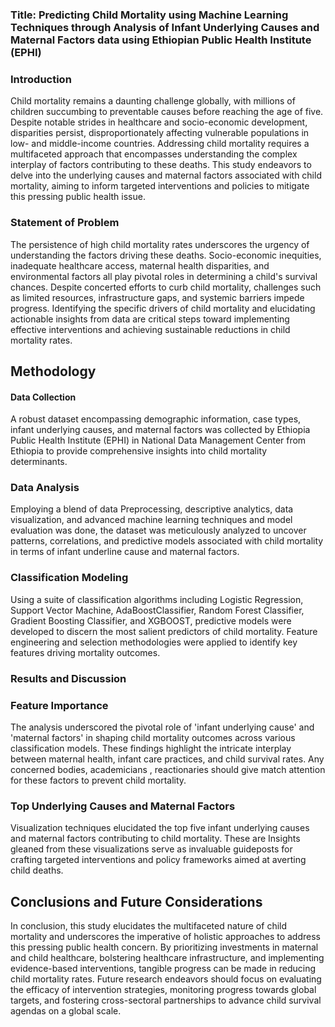 ### Title: Predicting Child Mortality using Machine Learning Techniques through Analysis of Infant Underlying Causes and Maternal Factors data using Ethiopian Public Health Institute (EPHI)

### Introduction

Child mortality remains a daunting challenge globally, with millions of children succumbing to preventable causes before reaching the age of five. Despite notable strides in healthcare and socio-economic development, disparities persist, disproportionately affecting vulnerable populations in low- and middle-income countries. Addressing child mortality requires a multifaceted approach that encompasses understanding the complex interplay of factors contributing to these deaths. This study endeavors to delve into the underlying causes and maternal factors associated with child mortality, aiming to inform targeted interventions and policies to mitigate this pressing public health issue.

### Statement of Problem

The persistence of high child mortality rates underscores the urgency of understanding the factors driving these deaths. Socio-economic inequities, inadequate healthcare access, maternal health disparities, and environmental factors all play pivotal roles in determining a child's survival chances. Despite concerted efforts to curb child mortality, challenges such as limited resources, infrastructure gaps, and systemic barriers impede progress. Identifying the specific drivers of child mortality and elucidating actionable insights from data are critical steps toward implementing effective interventions and achieving sustainable reductions in child mortality rates.

## Methodology

#### Data Collection

A robust dataset encompassing demographic information, case types, infant underlying causes, and maternal factors was collected by Ethiopia Public Health Institute (EPHI) in National Data Management Center from Ethiopia to provide comprehensive insights into child mortality determinants.

### Data Analysis

Employing a blend of data Preprocessing, descriptive analytics, data visualization, and advanced machine learning techniques and model evaluation was done, the dataset was meticulously analyzed to uncover patterns, correlations, and predictive models associated with child mortality in terms of infant underline cause and maternal factors.

### Classification Modeling

Using a suite of classification algorithms including Logistic Regression, Support Vector Machine, AdaBoostClassifier, Random Forest Classifier, Gradient Boosting Classifier, and XGBOOST, predictive models were developed to discern the most salient predictors of child mortality. Feature engineering and selection methodologies were applied to identify key features driving mortality outcomes.

### Results and Discussion

### Feature Importance

The analysis underscored the pivotal role of 'infant underlying cause' and 'maternal factors' in shaping child mortality outcomes across various classification models. 
These findings highlight the intricate interplay between maternal health, infant care practices, and child survival rates. 
Any concerned bodies, academicians , reactionaries should give match attention for these factors to prevent child mortality.
### Top Underlying Causes and Maternal Factors

Visualization techniques elucidated the top five infant underlying causes and maternal factors contributing to child mortality.
These are 
Insights gleaned from these visualizations serve as invaluable guideposts for crafting targeted interventions and policy frameworks aimed at averting child deaths.

## Conclusions and Future Considerations

In conclusion, this study elucidates the multifaceted nature of child mortality and underscores the imperative of holistic approaches to address this pressing public health concern. By prioritizing investments in maternal and child healthcare, bolstering healthcare infrastructure, and implementing evidence-based interventions, tangible progress can be made in reducing child mortality rates.  Future research endeavors should focus on evaluating the efficacy of intervention strategies, monitoring progress towards global targets, and fostering cross-sectoral partnerships to advance child survival agendas on a global scale.


